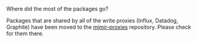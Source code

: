 Where did the most of the packages go?

Packages that are shared by all of the write proxies (Influx, Datadog, Graphite) have been moved to the [mimir-proxies](https://github.com/grafana/mimir-proxies) repository. Please check for them there.

